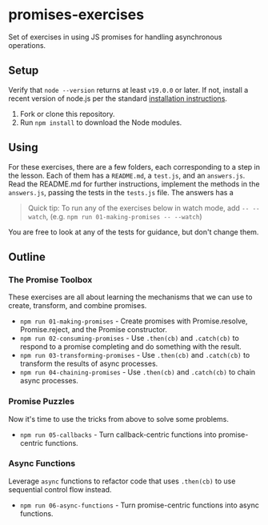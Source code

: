 # promises-exercises

Set of exercises in using JS promises for handling asynchronous operations.

## Setup

Verify that `node --version` returns at least `v19.0.0` or later.
If not, install a recent version of node.js per the standard [installation instructions](https://nodejs.org/en/download/package-manager).

1. Fork or clone this repository.
2. Run `npm install` to download the Node modules.

## Using

For these exercises, there are a few folders, each corresponding to a step in the lesson. Each of them has a `README.md`, a `test.js`, and an `answers.js`.  Read the   README.md for further instructions, implement the methods in the `answers.js`, passing the tests in the `tests.js` file.  The answers has a 

> Quick tip:  To run any of the exercises below in watch mode, add `-- --watch`, (e.g. `npm run 01-making-promises -- --watch`)

You are free to look at any of the tests for guidance, but don't change them.

## Outline

### The Promise Toolbox

These exercises are all about learning the mechanisms that we can use to create, transform, and combine promises.

* `npm run 01-making-promises` - Create promises with Promise.resolve, Promise.reject, and the Promise constructor.
* `npm run 02-consuming-promises` - Use `.then(cb)` and `.catch(cb)` to respond to a promise completing and do something with the result.
* `npm run 03-transforming-promises` - Use `.then(cb)` and `.catch(cb)` to transform the results of async processes.
* `npm run 04-chaining-promises` - Use `.then(cb)` and `.catch(cb)` to chain async processes.

### Promise Puzzles

Now it's time to use the tricks from above to solve some problems.

* `npm run 05-callbacks` - Turn callback-centric functions into promise-centric functions.

### Async Functions

Leverage `async` functions to refactor code that uses `.then(cb)` to use sequential control flow instead.

* `npm run 06-async-functions` - Turn promise-centric functions into async functions.